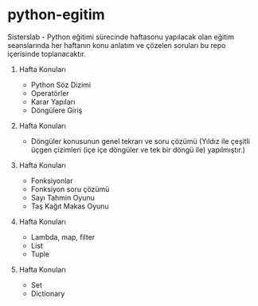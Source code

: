 # python-egitim
Sisterslab - Python eğitimi sürecinde haftasonu yapılacak olan eğitim seanslarında her haftanın konu anlatım ve çözelen soruları bu repo içerisinde toplanacaktır.

1. Hafta Konuları
   * Python Söz Dizimi
   * Operatörler
   * Karar Yapıları
   * Döngülere Giriş

2. Hafta Konuları
   * Döngüler konusunun genel tekrarı ve soru çözümü (Yıldız ile çeşitli üçgen çizimleri (içe içe döngüler ve tek bir döngü ile) yapılmıştır.)

3. Hafta Konuları
   * Fonksiyonlar
   * Fonksiyon soru çözümü
   * Sayı Tahmin Oyunu
   * Taş Kağıt Makas Oyunu

4. Hafta Konuları
   * Lambda, map, filter
   * List
   * Tuple

5. Hafta Konuları
   * Set
   * Dictionary
